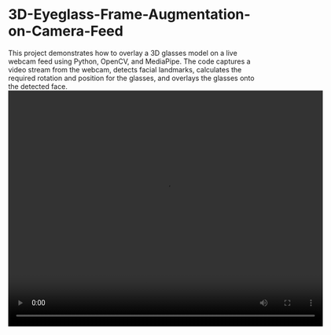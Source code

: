 # 3D-Eyeglass-Frame-Augmentation-on-Camera-Feed
This project demonstrates how to overlay a 3D glasses model on a live webcam feed using Python, OpenCV, and MediaPipe. The code captures a video stream from the webcam, detects facial landmarks, calculates the required rotation and position for the glasses, and overlays the glasses onto the detected face.
<video width="640" height="480" controls>
  <source src="https://github.com/PritNitish/3D-Eyeglass-Frame-Augmentation-on-Camera-Feed/blob/main/Media/Result.mp4" type="video/mp4">
  Your browser does not support the video tag.
</video>
